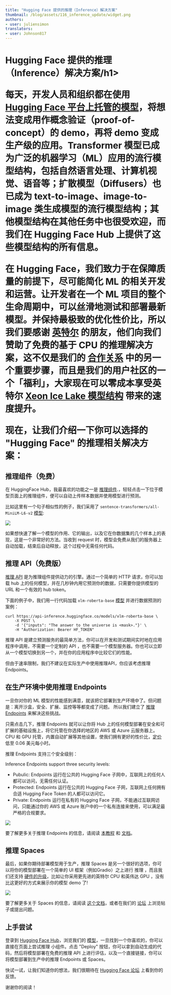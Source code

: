 ```yaml
---
title: "Hugging Face 提供的推理（Inference）解决方案"
thumbnail: /blog/assets/116_inference_update/widget.png
authors:
- user: juliensimon
translators:
- user: Johnson817
---
```


<h1>Hugging Face 提供的推理（Inference）解决方案/h1>

<!-- {blog_metadata} -->
<!-- {authors} -->


每天，开发人员和组织都在使用 [Hugging Face 平台上托管的模型](https://huggingface.co/models)，将想法变成用作概念验证（proof-of-concept）的 demo，再将 demo 变成生产级的应用。Transformer 模型已成为广泛的机器学习（ML）应用的流行模型结构，包括自然语言处理、计算机视觉、语音等；扩散模型（Diffusers）也已成为 text-to-image、image-to-image 类生成模型的流行模型结构；其他模型结构在其他任务中也很受欢迎，而我们在 Hugging Face Hub 上提供了这些模型结构的所有信息。

在 Hugging Face，我们致力于在保障质量的前提下，尽可能简化 ML 的相关开发和运营。让开发者在一个 ML 项目的整个生命周期中，可以丝滑地测试和部署最新模型。并保持最极致的优化性价比，所以我们要感谢 [英特尔](https://huggingface.co/intel) 的朋友，他们向我们赞助了免费的基于 CPU 的推理解决方案，这不仅是我们的 [合作关系](https://huggingface.co/blog/intel) 中的另一个重要步骤，而且是我们的用户社区的一个「福利」，大家现在可以零成本享受英特尔 [Xeon Ice Lake 模型结构](https://www.intel.com/content/www/us/en/products/docs/processors/xeon/3rd-gen-xeon-scalable-processors-brief.html) 带来的速度提升。

现在，让我们介绍一下你可以选择的 "Hugging Face" 的推理相关解决方案：

## 推理组件（免费）

在 HuggingFace Hub，我最喜欢的功能之一是 [推理组件](https://huggingface.co/docs/hub/models-widgets).，轻轻点击一下位于模型页面上的推理组件，便可以自动上传样本数据并使用模型进行预测。

比如这里有一个句子相似性的例子，我们采用了 `sentence-transformers/all-MiniLM-L6-v2` [模型](https://huggingface.co/sentence-transformers/all-MiniLM-L6-v2):

<kbd>
  <img src="../assets/116_inference_update/widget.png">
</kbd>

如果想快速了解一个模型的作用、它的输出，以及它在你数据集的几个样本上的表现，这是一个非常好的方法。当收到 request 时，模型会免费从我们的服务器上自动加载，结束后自动释放，这个过程中无需任何代码。
 
## 推理 API（免费版）

[推理 API](https://huggingface.co/docs/api-inference/) 是为推理组件提供动力的引擎。通过一个简单的 HTTP 请求，你可以加载 hub 上的任何模型，并在几秒钟内用它预测你的数据，只需要你提供模型的 URL 和一个有效的 hub token。

下面的例子中，我们用一行代码加载 `xlm-roberta-base` [模型](https://huggingface.co/xlm-roberta-base) 并进行数据预测的案例：

```
curl https://api-inference.huggingface.co/models/xlm-roberta-base \
	-X POST \
	-d '{"inputs": "The answer to the universe is <mask>."}' \
	-H "Authorization: Bearer HF_TOKEN"
```

推理 API 是建立预测服务的最简单方法，你可以在开发和测试期间实时地在应用程序中调用，不需要一个定制的 API ，也不需要一个模型服务器。你也可以立即从一个模型切换到另一个，并在你的应用程序中比较它们的性能。

但由于速率限制，我们不建议在实际生产中使用推理API，你应该考虑推理 Endpoints。

## 在生产环境中使用推理 Endpoints

一旦你对你的 ML 模型的性能感到满意，就该把它部署到生产环境中了。但问题是：离开沙盒，安全、扩展、监控等等都变成了问题。
所以我们建立了 [推理 Endpoints](https://huggingface.co/inference-endpoints) 来解决这些挑战。

只需点击几下，推理 Endpoints 就可以让你将 Hub 上的任何模型部署在安全和可扩展的基础设施上，将它托管在你选择的地区的 AWS 或 Azure 云服务器上。CPU 和 GPU 托管，内置自动扩展等其他设置，使我们拥有更好的性价比，[定价](https://huggingface.co/pricing#endpoints) 低至 0.06 美元每小时。

推理 Endpoints 支持三个安全级别：

Inference Endpoints support three security levels:

* Pubulic: Endpoints 运行在公共的 Hugging Face 子网中，互联网上的任何人都可以访问，无需任何认证。
* Protected: Endpoints 运行在公共的 Hugging Face 子网，互联网上任何拥有合适 Hugging Face Token 的人都可以访问它。
* Private: Endpoints 运行在私有的 Hugging Face 子网，不能通过互联网访问，只能通过你的 AWS 或 Azure 账户中的一个私有连接来使用，可以满足最严格的合规要求。

<kbd>
  <img src="../assets/116_inference_update/endpoints.png">
</kbd>

要了解更多关于推理 Endpoints 的信息，请阅读 [本教程](https://huggingface.co/blog/inference-endpoints) 和 [文档](https://huggingface.co/docs/inference-endpoints/)。

## 推理 Spaces

最后，如果你期待部署模型用于生产，推理 Spaces 是另一个很好的选项，你可以将你的模型部署在一个简单的 UI 框架（例如Gradio）之上进行 推理 ，而且我们还支持 [硬件的升级](/docs/hub/spaces-gpus)，比如让你采用更先进的英特尔 CPU 和英伟达 GPU ，没有比这更好的方式来展示你的模型 demo 了!

<kbd>
  <img src="https://huggingface.co/datasets/huggingface/documentation-images/resolve/main/hub/spaces-gpu-settings.png">
</kbd>

要了解更多关于 Spaces 的信息，请阅读 [这个文档](https://huggingface.co/docs/hub/spaces)，或者在我们的 [论坛](https://discuss.huggingface.co/c/spaces/24) 上浏览帖子或提出问题。


## 上手尝试

登录到 [Hugging Face Hub](https://huggingface.co/)，浏览我们的 [模型](https://huggingface.co/models)，一旦找到一个你喜欢的，你可以直接在页面上尝试推理 小组件。点击 "Deploy" 按钮，你可以拿到自动生成的代码，然后将模型部署在免费的推理 API 上进行评估，以及一个直接链接，你可以将模型部署到生产中的推理 Endpoints 或 Spaces。

快试一试，让我们知道你的想法，我们很期待在 [Hugging Face 论坛](https://discuss.huggingface.co/) 上看到你的反馈。

谢谢你的阅读！
